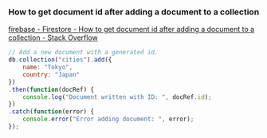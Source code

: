 ### How to get document id after adding a document to a collection


[firebase - Firestore - How to get document id after adding a document to a collection - Stack Overflow](https://stackoverflow.com/questions/48740430/firestore-how-to-get-document-id-after-adding-a-document-to-a-collection "firebase - Firestore - How to get document id after adding a document to a collection - Stack Overflow")




```js
// Add a new document with a generated id.
db.collection("cities").add({
    name: "Tokyo",
    country: "Japan"
})
.then(function(docRef) {
    console.log("Document written with ID: ", docRef.id);
})
.catch(function(error) {
    console.error("Error adding document: ", error);
});
```
